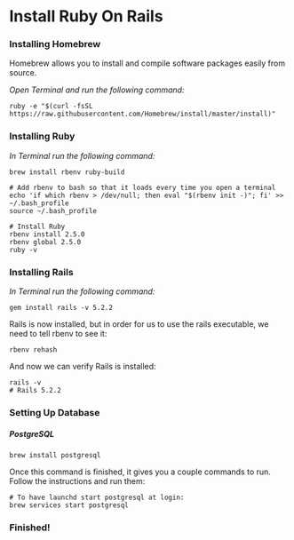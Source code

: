 # Install Ruby On Rails

### Installing Homebrew
Homebrew allows you to install and compile software packages easily from source.

*Open Terminal and run the following command:*
```
ruby -e "$(curl -fsSL https://raw.githubusercontent.com/Homebrew/install/master/install)"
```


### Installing Ruby

*In Terminal run the following command:*
```
brew install rbenv ruby-build

# Add rbenv to bash so that it loads every time you open a terminal
echo 'if which rbenv > /dev/null; then eval "$(rbenv init -)"; fi' >> ~/.bash_profile
source ~/.bash_profile

# Install Ruby
rbenv install 2.5.0
rbenv global 2.5.0
ruby -v
```


### Installing Rails

*In Terminal run the following command:*
```
gem install rails -v 5.2.2
```

Rails is now installed, but in order for us to use the rails executable, we need to tell rbenv to see it:
```
rbenv rehash
```

And now we can verify Rails is installed:
```
rails -v
# Rails 5.2.2
```


### Setting Up Database
##### PostgreSQL
```
brew install postgresql
```

Once this command is finished, it gives you a couple commands to run. Follow the instructions and run them:
```
# To have launchd start postgresql at login:
brew services start postgresql
```

### Finished!

